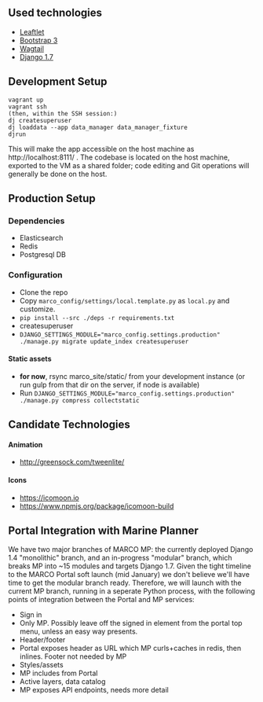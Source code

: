 ## Used technologies

  * [Leaftlet](http://leafletjs.com/)
  * [Bootstrap 3](http://getbootstrap.com/)
  * [Wagtail](http://wagtail.io/)
  * [Django 1.7](https://docs.djangoproject.com/en/1.7/)

## Development Setup

```
vagrant up
vagrant ssh
(then, within the SSH session:)
dj createsuperuser
dj loaddata --app data_manager data_manager_fixture
djrun
```

This will make the app accessible on the host machine as http://localhost:8111/ . The codebase is located on the host
machine, exported to the VM as a shared folder; code editing and Git operations will generally be done on the host.

## Production Setup

### Dependencies

 - Elasticsearch
 - Redis
 - Postgresql DB

### Configuration

 - Clone the repo
 - Copy `marco_config/settings/local.template.py` as `local.py` and customize.
 - `pip install --src ./deps -r requirements.txt`
 - createsuperuser
 - `DJANGO_SETTINGS_MODULE="marco_config.settings.production" ./manage.py migrate update_index createsuperuser`

#### Static assets

 - **for now**, rsync marco_site/static/ from your development instance (or run gulp from that dir on the server, if node is available)
 - Run `DJANGO_SETTINGS_MODULE="marco_config.settings.production" ./manage.py compress collectstatic`

## Candidate Technologies

#### Animation

 - http://greensock.com/tweenlite/

#### Icons

 - https://icomoon.io
 - https://www.npmjs.org/package/icomoon-build

## Portal Integration with Marine Planner

We have two major branches of MARCO MP: the currently deployed Django 1.4 "monolithic" branch, and an in-progress "modular" branch, which breaks MP into ~15 modules and targets Django 1.7. Given the tight timeline to the MARCO Portal soft launch (mid January) we don't believe we'll have time to get the modular branch ready. Therefore, we will launch with the current MP branch, running in a seperate Python process, with the following points of integration between the Portal and MP services:

 - Sign in
  - Only MP. Possibly leave off the signed in element from the portal top menu, unless an easy way presents.
 - Header/footer
  - Portal exposes header as URL which MP curls+caches in redis, then inlines. Footer not needed by MP
 - Styles/assets
  - MP includes from Portal
 - Active layers, data catalog
  - MP exposes API endpoints, needs more detail
